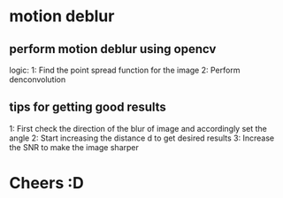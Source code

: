 # motion deblur

## perform motion deblur using opencv
logic:
1: Find the point spread function for the image
2: Perform denconvolution

## tips for getting good results
1: First check the direction of the blur of image and accordingly set the angle 
2: Start increasing the distance d to get desired results
3: Increase the SNR to make the image sharper

#  Cheers :D
